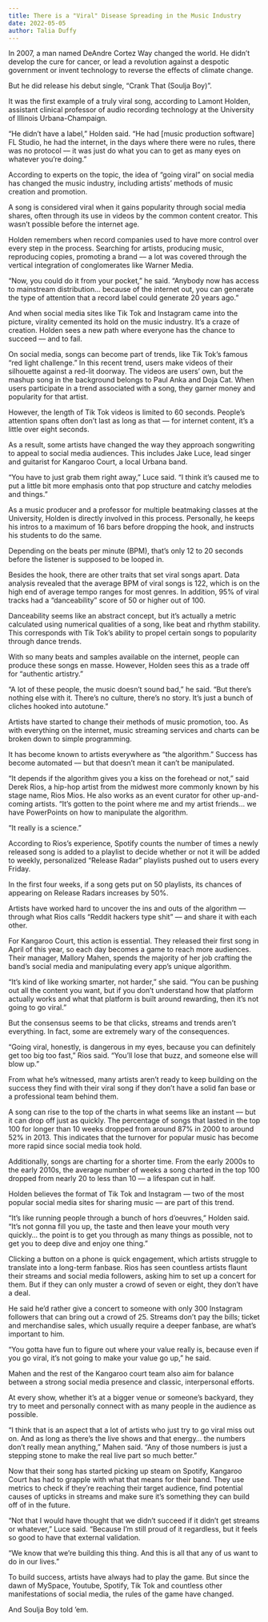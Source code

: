 ```yaml
---
title: There is a "Viral" Disease Spreading in the Music Industry
date: 2022-05-05
author: Talia Duffy
---
```


In 2007, a man named DeAndre Cortez Way changed the world. He didn’t develop the cure for cancer, or lead a revolution against a despotic government or invent technology to reverse the effects of climate change.

But he did release his debut single, “Crank That (Soulja Boy)”.

It was the first example of a truly viral song, according to Lamont Holden, assistant clinical professor of audio recording technology at the University of Illinois Urbana-Champaign.

<!-- excerpt -->

“He didn’t have a label,” Holden said. “He had [music production software] FL Studio, he had the internet, in the days where there were no rules, there was no protocol –– it was just do what you can to get as many eyes on whatever you’re doing.”

According to experts on the topic, the idea of “going viral” on social media has changed the music industry, including artists’ methods of music creation and promotion.

A song is considered viral when it gains popularity through social media shares, often through its use in videos by the common content creator. This wasn’t possible before the internet age.

Holden remembers when record companies used to have more control over every step in the process. Searching for artists, producing music, reproducing copies, promoting a brand –– a lot was covered through the vertical integration of conglomerates like Warner Media.

“Now, you could do it from your pocket,” he said. “Anybody now has access to mainstream distribution… because of the internet out, you can generate the type of attention that a record label could generate 20 years ago.”

And when social media sites like Tik Tok and Instagram came into the picture, virality cemented its hold on the music industry. It’s a craze of creation. Holden sees a new path where everyone has the chance to succeed –– and to fail.

On social media, songs can become part of trends, like Tik Tok’s famous “red light challenge.” In this recent trend, users make videos of their silhouette against a red-lit doorway. The videos are users’ own, but the mashup song in the background belongs to Paul Anka and Doja Cat. When users participate in a trend associated with a song, they garner money and popularity for that artist.

However, the length of Tik Tok videos is limited to 60 seconds. People’s attention spans often don’t last as long as that –– for internet content, it’s a little over eight seconds.

As a result, some artists have changed the way they approach songwriting to appeal to social media audiences. This includes Jake Luce, lead singer and guitarist for Kangaroo Court, a local Urbana band.

“You have to just grab them right away,” Luce said. “I think it’s caused me to put a little bit more emphasis onto that pop structure and catchy melodies and things.”

As a music producer and a professor for multiple beatmaking classes at the University, Holden is directly involved in this process. Personally, he keeps his intros to a maximum of 16 bars before dropping the hook, and instructs his students to do the same.

Depending on the beats per minute (BPM), that’s only 12 to 20 seconds before the listener is supposed to be looped in.

Besides the hook, there are other traits that set viral songs apart. Data analysis revealed that the average BPM of viral songs is 122, which is on the high end of average tempo ranges for most genres. In addition, 95% of viral tracks had a “danceability” score of 50 or higher out of 100.

Danceability seems like an abstract concept, but it’s actually a metric calculated using numerical qualities of a song, like beat and rhythm stability. This corresponds with Tik Tok’s ability to propel certain songs to popularity through dance trends.

With so many beats and samples available on the internet, people can produce these songs en masse. However, Holden sees this as a trade off for “authentic artistry.”

“A lot of these people, the music doesn’t sound bad,” he said. “But there’s nothing else with it. There’s no culture, there’s no story. It’s just a bunch of cliches hooked into autotune.”

Artists have started to change their methods of music promotion, too. As with everything on the internet, music streaming services and charts can be broken down to simple programming.

It has become known to artists everywhere as “the algorithm.” Success has become automated –– but that doesn’t mean it can’t be manipulated.

“It depends if the algorithm gives you a kiss on the forehead or not,” said Derek Rios, a hip-hop artist from the midwest more commonly known by his stage name, Rios Mios. He also works as an event curator for other up-and-coming artists. “It’s gotten to the point where me and my artist friends… we have PowerPoints on how to manipulate the algorithm.

“It really is a science.”

According to Rios’s experience, Spotify counts the number of times a newly released song is added to a playlist to decide whether or not it will be added to weekly, personalized “Release Radar” playlists pushed out to users every Friday.

In the first four weeks, if a song gets put on 50 playlists, its chances of appearing on Release Radars increases by 50%.

Artists have worked hard to uncover the ins and outs of the algorithm –– through what Rios calls “Reddit hackers type shit” –– and share it with each other.

For Kangaroo Court, this action is essential. They released their first song in April of this year, so each day becomes a game to reach more audiences. Their manager, Mallory Mahen, spends the majority of her job crafting the band’s social media and manipulating every app’s unique algorithm.

“It’s kind of like working smarter, not harder,” she said. “You can be pushing out all the content you want, but if you don’t understand how that platform actually works and what that platform is built around rewarding, then it’s not going to go viral.”

But the consensus seems to be that clicks, streams and trends aren’t everything. In fact, some are extremely wary of the consequences.

“Going viral, honestly, is dangerous in my eyes, because you can definitely get too big too fast,” Rios said. “You’ll lose that buzz, and someone else will blow up.”

From what he’s witnessed, many artists aren’t ready to keep building on the success they find with their viral song if they don’t have a solid fan base or a professional team behind them.

A song can rise to the top of the charts in what seems like an instant –– but it can drop off just as quickly. The percentage of songs that lasted in the top 100 for longer than 10 weeks dropped from around 87% in 2000 to around 52% in 2013. This indicates that the turnover for popular music has become more rapid since social media took hold.

Additionally, songs are charting for a shorter time. From the early 2000s to the early 2010s, the average number of weeks a song charted in the top 100 dropped from nearly 20 to less than 10 –– a lifespan cut in half.

Holden believes the format of Tik Tok and Instagram –– two of the most popular social media sites for sharing music –– are part of this trend.

“It’s like running people through a bunch of hors d’oeuvres,” Holden said. “It’s not gonna fill you up, the taste and then leave your mouth very quickly… the point is to get you through as many things as possible, not to get you to deep dive and enjoy one thing.”

Clicking a button on a phone is quick engagement, which artists struggle to translate into a long-term fanbase. Rios has seen countless artists flaunt their streams and social media followers, asking him to set up a concert for them. But if they can only muster a crowd of seven or eight, they don’t have a deal.

He said he’d rather give a concert to someone with only 300 Instagram followers that can bring out a crowd of 25. Streams don’t pay the bills; ticket and merchandise sales, which usually require a deeper fanbase, are what’s important to him.

“You gotta have fun to figure out where your value really is, because even if you go viral, it’s not going to make your value go up,” he said.

Mahen and the rest of the Kangaroo court team also aim for balance between a strong social media presence and classic, interpersonal efforts.

At every show, whether it’s at a bigger venue or someone’s backyard, they try to meet and personally connect with as many people in the audience as possible.

“I think that is an aspect that a lot of artists who just try to go viral miss out on. And as long as there’s the live shows and that energy… the numbers don’t really mean anything,” Mahen said. “Any of those numbers is just a stepping stone to make the real live part so much better.”

Now that their song has started picking up steam on Spotify, Kangaroo Court has had to grapple with what that means for their band. They use metrics to check if they’re reaching their target audience, find potential causes of upticks in streams and make sure it’s something they can build off of in the future.

“Not that I would have thought that we didn’t succeed if it didn’t get streams or whatever,” Luce said. “Because I’m still proud of it regardless, but it feels so good to have that external validation.

“We know that we’re building this thing. And this is all that any of us want to do in our lives.”

To build success, artists have always had to play the game. But since the dawn of MySpace, Youtube, Spotify, Tik Tok and countless other manifestations of social media, the rules of the game have changed.

And Soulja Boy told ’em.